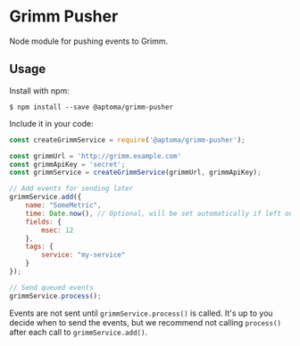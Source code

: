 Grimm Pusher
============

Node module for pushing events to Grimm.

Usage
-----

Install with npm:

    $ npm install --save @aptoma/grimm-pusher

Include it in your code:

```js
const createGrimmService = require('@aptoma/grimm-pusher');

const grimmUrl = 'http://grimm.example.com'
const grimmApiKey = 'secret';
const grimmService = createGrimmService(grimmUrl, grimmApiKey);

// Add events for sending later
grimmService.add({
    name: "SomeMetric",
    time: Date.now(), // Optional, will be set automatically if left out
    fields: {
        msec: 12
    },
    tags: {
        service: "my-service"
    }
});

// Send queued events
grimmService.process();
```

Events are not sent until `grimmService.process()` is called. It's up to you decide when to send the events, but we recommend not calling `process()` after each call to `grimmService.add()`.
